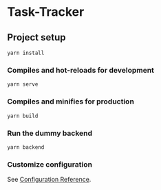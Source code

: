 # Task-Tracker

## Project setup
```
yarn install
```

### Compiles and hot-reloads for development
```
yarn serve
```

### Compiles and minifies for production
```
yarn build
```

### Run the dummy backend
```
yarn backend
```

### Customize configuration
See [Configuration Reference](https://cli.vuejs.org/config/).
